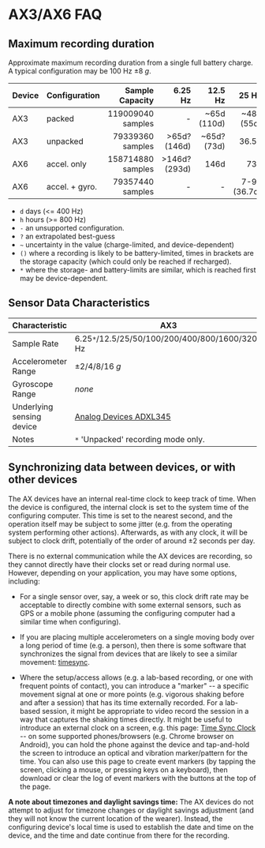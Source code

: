 # AX3/AX6 FAQ


## Maximum recording duration

Approximate maximum recording duration from a single full battery charge.  A typical configuration may be 100 Hz &plusmn;8 _g_.

| Device  | Configuration  |   Sample Capacity |       6.25 Hz |     12.5 Hz |      25 Hz |    50 Hz |  100 Hz | 200 Hz | 400 Hz | 800 Hz | 1600 Hz | 3200 Hz |
|---------|----------------|------------------:|--------------:|------------:|-----------:|---------:|--------:|-------:|-------:|-------:|--------:|--------:|
| AX3     | packed         | 119009040 samples |             - | ~65d (110d) | ~48d (55d) |     27d* |  13.5d* |   6.8d |   3.4d |  41.3h |   20.6h |   10.3h |
| AX3     | unpacked       |  79339360 samples |  >65d? (146d) | ~65d? (73d) |      36.5d |      18d |     9d* |   4.5d |   2.3d |  27.5h |   13.7h |    6.8h |
| AX6     | accel. only    | 158714880 samples | >146d? (293d) |        146d |        73d |    36.5d |  18.3d  |   9.1d |   4.5d |  55.1h |   27.5h |       - |
| AX6     | accel. + gyro. |  79357440 samples |             - |           - | 7-9d (36.7d) | 7-9d (18d) | 7-9d* |   4.5d |   2.3d |  27.5h |   13.7h |       - |

* `d` days (<= 400 Hz)
* `h` hours (>= 800 Hz)
* `-` an unsupported configuration. 
* `?` an extrapolated best-guess
* `~` uncertainty in the value (charge-limited, and device-dependent)
* `()` where a recording is likely to be battery-limited, times in brackets are the storage capacity (which could only be reached if recharged). 
* `*` where the storage- and battery-limits are similar, which is reached first may be device-dependent. 

<!-- AX6 12.5Hz Accelerometer-only 149 days 100%-39% battery -->


## Sensor Data Characteristics

| Characteristic             | AX3                                             | AX6                                           |
|----------------------------|-------------------------------------------------|-----------------------------------------------|
| Sample Rate                | 6.25`*`/12.5/25/50/100/200/400/800/1600/3200 Hz | 6.25`*`/12.5`*`/25/50/100/200/400/800/1600 Hz |
| Accelerometer Range        | &plusmn;2/4/8/16 _g_                            | &plusmn;2/4/8/16 _g_                          |
| Gyroscope Range            | _none_                                           | 125/250/500/1000/2000 &deg;/s                 |
| Underlying sensing device  | [Analog Devices ADXL345](https://www.analog.com/media/en/technical-documentation/data-sheets/ADXL345.pdf) | [Bosch BMI160](https://www.bosch-sensortec.com/media/boschsensortec/downloads/datasheets/bst-bmi160-ds000.pdf) |
| Notes                      | `*` 'Unpacked' recording mode only.             | `*` With gyroscope off.                       |

<!-- | Samples per 512 byte storage block | Packed (10-bit mode): 120; Unpacked (full resolution): 80. | Accelerometer-only: 80; Accelerometer+Gyroscope: 40. | -->


## Synchronizing data between devices, or with other devices

The AX devices have an internal real-time clock to keep track of time.  When the device is configured, the internal clock is set to the system time of the configuring computer.  This time is set to the nearest second, and the operation itself may be subject to some jitter (e.g. from the operating system performing other actions).  Afterwards, as with any clock, it will be subject to clock drift, potentially of the order of around ±2 seconds per day.  
 
There is no external communication while the AX devices are recording, so they cannot directly have their clocks set or read during normal use.  However, depending on your application, you may have some options, including:
 
* For a single sensor over, say, a week or so, this clock drift rate may be acceptable to directly combine with some external sensors, such as GPS or a mobile phone (assuming the configuring computer had a similar time when configuring).
 
* If you are placing multiple accelerometers on a single moving body over a long period of time (e.g. a person), then there is some software that synchronizes the signal from devices that are likely to see a similar movement: [timesync](https://github.com/digitalinteraction/timesync/).
 
* Where the setup/access allows (e.g. a lab-based recording, or one with frequent points of contact), you can introduce a "marker" -- a specific movement signal at one or more points (e.g. vigorous shaking before and after a session) that has its time externally recorded.  For a lab-based session, it might be appropriate to video record the session in a way that captures the shaking times directly.  It might be useful to introduce an external clock on a screen, e.g. this page: [Time Sync Clock](https://config.openmovement.dev/timesync/) -- on some supported phones/browsers (e.g. Chrome browser on Android), you can hold the phone against the device and tap-and-hold the screen to introduce an optical and vibration marker/pattern for the time.  You can also use this page to create event markers (by tapping the screen, clicking a mouse, or pressing keys on a keyboard), then download or clear the log of event markers with the buttons at the top of the page.

**A note about timezones and daylight savings time:** The AX devices do not attempt to adjust for timezone changes or daylight savings adjustment (and they will not know the current location of the wearer).  Instead, the configuring device's local time is used to establish the date and time on the device, and the time and date continue from there for the recording.



